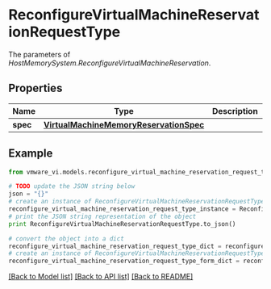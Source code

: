 # ReconfigureVirtualMachineReservationRequestType

The parameters of *HostMemorySystem.ReconfigureVirtualMachineReservation*. 

## Properties
Name | Type | Description | Notes
------------ | ------------- | ------------- | -------------
**spec** | [**VirtualMachineMemoryReservationSpec**](VirtualMachineMemoryReservationSpec.md) |  | 

## Example

```python
from vmware_vi.models.reconfigure_virtual_machine_reservation_request_type import ReconfigureVirtualMachineReservationRequestType

# TODO update the JSON string below
json = "{}"
# create an instance of ReconfigureVirtualMachineReservationRequestType from a JSON string
reconfigure_virtual_machine_reservation_request_type_instance = ReconfigureVirtualMachineReservationRequestType.from_json(json)
# print the JSON string representation of the object
print ReconfigureVirtualMachineReservationRequestType.to_json()

# convert the object into a dict
reconfigure_virtual_machine_reservation_request_type_dict = reconfigure_virtual_machine_reservation_request_type_instance.to_dict()
# create an instance of ReconfigureVirtualMachineReservationRequestType from a dict
reconfigure_virtual_machine_reservation_request_type_form_dict = reconfigure_virtual_machine_reservation_request_type.from_dict(reconfigure_virtual_machine_reservation_request_type_dict)
```
[[Back to Model list]](../README.md#documentation-for-models) [[Back to API list]](../README.md#documentation-for-api-endpoints) [[Back to README]](../README.md)



